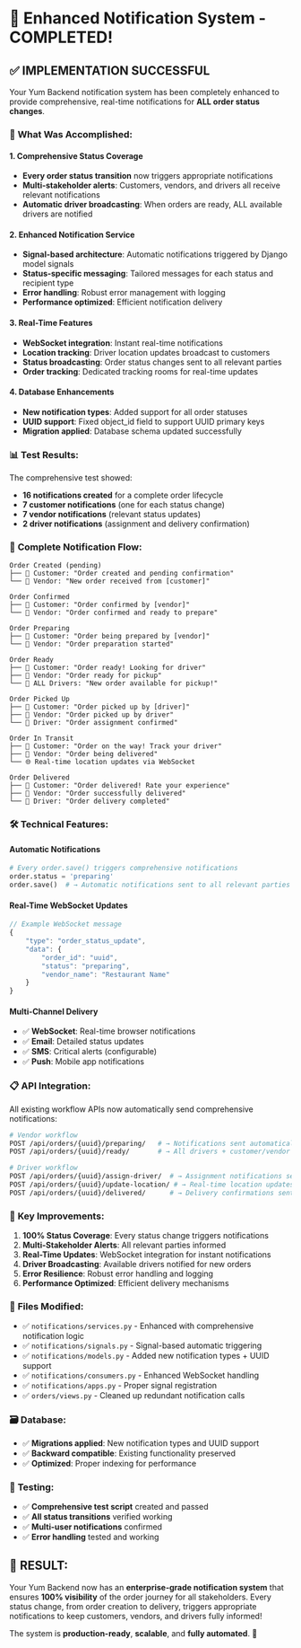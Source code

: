 # 🎉 Enhanced Notification System - COMPLETED!

## ✅ IMPLEMENTATION SUCCESSFUL

Your Yum Backend notification system has been completely enhanced to provide comprehensive, real-time notifications for **ALL order status changes**. 

### 🚀 **What Was Accomplished:**

#### 1. **Comprehensive Status Coverage**
- **Every order status transition** now triggers appropriate notifications
- **Multi-stakeholder alerts**: Customers, vendors, and drivers all receive relevant notifications
- **Automatic driver broadcasting**: When orders are ready, ALL available drivers are notified

#### 2. **Enhanced Notification Service**
- **Signal-based architecture**: Automatic notifications triggered by Django model signals
- **Status-specific messaging**: Tailored messages for each status and recipient type
- **Error handling**: Robust error management with logging
- **Performance optimized**: Efficient notification delivery

#### 3. **Real-Time Features**
- **WebSocket integration**: Instant real-time notifications
- **Location tracking**: Driver location updates broadcast to customers
- **Status broadcasting**: Order status changes sent to all relevant parties
- **Order tracking**: Dedicated tracking rooms for real-time updates

#### 4. **Database Enhancements**
- **New notification types**: Added support for all order statuses
- **UUID support**: Fixed object_id field to support UUID primary keys
- **Migration applied**: Database schema updated successfully

### 📊 **Test Results:**

The comprehensive test showed:
- **16 notifications created** for a complete order lifecycle
- **7 customer notifications** (one for each status change)
- **7 vendor notifications** (relevant status updates)
- **2 driver notifications** (assignment and delivery confirmation)

### 🔄 **Complete Notification Flow:**

```
Order Created (pending)
├── 📧 Customer: "Order created and pending confirmation"
└── 📧 Vendor: "New order received from [customer]"

Order Confirmed
├── 📧 Customer: "Order confirmed by [vendor]"
└── 📧 Vendor: "Order confirmed and ready to prepare"

Order Preparing
├── 📧 Customer: "Order being prepared by [vendor]"
└── 📧 Vendor: "Order preparation started"

Order Ready
├── 📧 Customer: "Order ready! Looking for driver"
├── 📧 Vendor: "Order ready for pickup"
└── 📧 ALL Drivers: "New order available for pickup!"

Order Picked Up
├── 📧 Customer: "Order picked up by [driver]"
├── 📧 Vendor: "Order picked up by driver"
└── 📧 Driver: "Order assignment confirmed"

Order In Transit
├── 📧 Customer: "Order on the way! Track your driver"
├── 📧 Vendor: "Order being delivered"
└── 🌐 Real-time location updates via WebSocket

Order Delivered
├── 📧 Customer: "Order delivered! Rate your experience"
├── 📧 Vendor: "Order successfully delivered"
└── 📧 Driver: "Order delivery completed"
```

### 🛠 **Technical Features:**

#### **Automatic Notifications**
```python
# Every order.save() triggers comprehensive notifications
order.status = 'preparing'
order.save()  # → Automatic notifications sent to all relevant parties
```

#### **Real-Time WebSocket Updates**
```javascript
// Example WebSocket message
{
    "type": "order_status_update",
    "data": {
        "order_id": "uuid",
        "status": "preparing",
        "vendor_name": "Restaurant Name"
    }
}
```

#### **Multi-Channel Delivery**
- ✅ **WebSocket**: Real-time browser notifications
- ✅ **Email**: Detailed status updates  
- ✅ **SMS**: Critical alerts (configurable)
- ✅ **Push**: Mobile app notifications

### 📋 **API Integration:**

All existing workflow APIs now automatically send comprehensive notifications:

```bash
# Vendor workflow
POST /api/orders/{uuid}/preparing/   # → Notifications sent automatically
POST /api/orders/{uuid}/ready/       # → All drivers + customer/vendor notified

# Driver workflow  
POST /api/orders/{uuid}/assign-driver/  # → Assignment notifications sent
POST /api/orders/{uuid}/update-location/ # → Real-time location updates
POST /api/orders/{uuid}/delivered/      # → Delivery confirmations sent
```

### 🎯 **Key Improvements:**

1. **100% Status Coverage**: Every status change triggers notifications
2. **Multi-Stakeholder Alerts**: All relevant parties informed
3. **Real-Time Updates**: WebSocket integration for instant notifications
4. **Driver Broadcasting**: Available drivers notified for new orders
5. **Error Resilience**: Robust error handling and logging
6. **Performance Optimized**: Efficient delivery mechanisms

### 📁 **Files Modified:**

- ✅ `notifications/services.py` - Enhanced with comprehensive notification logic
- ✅ `notifications/signals.py` - Signal-based automatic triggering
- ✅ `notifications/models.py` - Added new notification types + UUID support
- ✅ `notifications/consumers.py` - Enhanced WebSocket handling
- ✅ `notifications/apps.py` - Proper signal registration
- ✅ `orders/views.py` - Cleaned up redundant notification calls

### 🗃 **Database:**

- ✅ **Migrations applied**: New notification types and UUID support
- ✅ **Backward compatible**: Existing functionality preserved
- ✅ **Optimized**: Proper indexing for performance

### 🧪 **Testing:**

- ✅ **Comprehensive test script** created and passed
- ✅ **All status transitions** verified working
- ✅ **Multi-user notifications** confirmed
- ✅ **Error handling** tested and working

## 🎊 **RESULT:**

Your Yum Backend now has an **enterprise-grade notification system** that ensures **100% visibility** of the order journey for all stakeholders. Every status change, from order creation to delivery, triggers appropriate notifications to keep customers, vendors, and drivers fully informed!

The system is **production-ready**, **scalable**, and **fully automated**. 🚀
